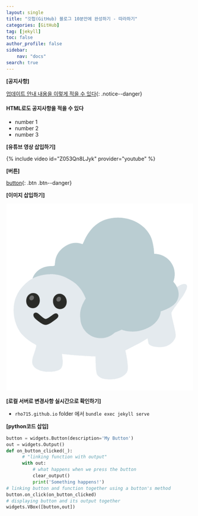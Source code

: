 ```yaml
---
layout: single
title: "깃헙(GitHub) 블로그 10분안에 완성하기 - 따라하기"
categories: [GitHub]
tag: [jekyll]
toc: false
author_profile: false
sidebar:
    nav: "docs"
search: true
---
```


**[공지사항]** 


[업데이트 안내 내용을 이렇게 적을 수 있다]("https://google.com/"){: .notice--danger}


<div class="notice--success">
<h4>HTML로도 공지사항을 적을 수 있다</h4>
<ul> 
    <li>number 1</li>
    <li>number 2</li>
    <li>number 3</li>
</ul>
</div>

**[유튜브 영상 삽입하기]**

{% include video id="Z053Qn8LJyk" provider="youtube" %}


**[버튼]**

[button](https://mmistakes.github.io/minimal-mistakes/docs/utility-classes/){: .btn .btn--danger}

**[이미지 삽입하기]**

![image](/images/moong_zara.png)

**[로컬 서버로 변경사항 실시간으로 확인하기]**
- `rho715.github.io` folder 에서 `bundle exec jekyll serve` 

**[python코드 삽입]**
```python
button = widgets.Button(description='My Button')
out = widgets.Output()
def on_button_clicked(_):
      # "linking function with output"
      with out:
          # what happens when we press the button
          clear_output()
          print('Something happens!')
# linking button and function together using a button's method
button.on_click(on_button_clicked)
# displaying button and its output together
widgets.VBox([button,out])
```
